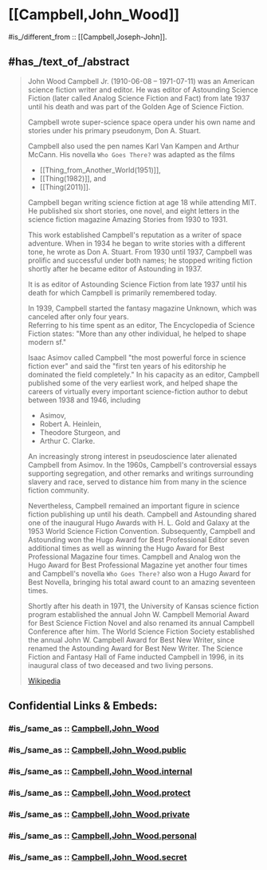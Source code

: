 
# [[Campbell,John_Wood]] 

#is_/different_from :: [[Campbell,Joseph-John]]. 

## #has_/text_of_/abstract 

> John Wood Campbell Jr. (1910-06-08 – 1971-07-11) was an American science fiction writer and editor. 
> He was editor of Astounding Science Fiction (later called Analog Science Fiction and Fact) 
> from late 1937 until his death and was part of the Golden Age of Science Fiction. 
> 
> Campbell wrote super-science space opera under his own name 
> and stories under his primary pseudonym, Don A. Stuart. 
> 
> Campbell also used the pen names Karl Van Kampen and Arthur McCann. 
> His novella `Who Goes There?` was adapted as the films 
> - [[Thing_from_Another_World(1951)]], 
> - [[Thing(1982)]], and 
> - [[Thing(2011)]].
>
> Campbell began writing science fiction at age 18 while attending MIT. 
> He published six short stories, one novel, and eight letters 
> in the science fiction magazine Amazing Stories from 1930 to 1931. 
> 
> This work established Campbell's reputation as a writer of space adventure. 
> When in 1934 he began to write stories with a different tone, he wrote as Don A. Stuart. 
> From 1930 until 1937, Campbell was prolific and successful under both names; 
> he stopped writing fiction shortly after he became editor of Astounding in 1937.
>
> It is as editor of Astounding Science Fiction from late 1937 until his death 
> for which Campbell is primarily remembered today. 
> 
> In 1939, Campbell started the fantasy magazine Unknown, which was canceled after only four years.  
> Referring to his time spent as an editor, The Encyclopedia of Science Fiction states: 
> "More than any other individual, he helped to shape modern sf." 
> 
> Isaac Asimov called Campbell "the most powerful force in science fiction ever" 
> and said the "first ten years of his editorship he dominated the field completely." 
> In his capacity as an editor, Campbell published some of the very earliest work, 
> and helped shape the careers of virtually every important science-fiction author 
> to debut between 1938 and 1946, including 
> - Asimov, 
> - Robert A. Heinlein, 
> - Theodore Sturgeon, and 
> - Arthur C. Clarke.
>
> An increasingly strong interest in pseudoscience later alienated Campbell from Asimov. 
> In the 1960s, Campbell's controversial essays supporting segregation, 
> and other remarks and writings surrounding slavery and race, 
> served to distance him from many in the science fiction community. 
> 
> Nevertheless, Campbell remained an important figure in science fiction publishing up until his death.  Campbell and Astounding shared one of the inaugural Hugo Awards with H. L. Gold and Galaxy at the 1953 World Science Fiction Convention. Subsequently, Campbell and Astounding won the Hugo Award for Best Professional Editor seven additional times as well as winning the Hugo Award for Best Professional Magazine four times. Campbell and Analog won the Hugo Award for Best Professional Magazine yet another four times and Campbell's novella `Who Goes There?` also won a Hugo Award for Best Novella, bringing his total award count to an amazing seventeen times.
>
> Shortly after his death in 1971, the University of Kansas science fiction program established the annual John W. Campbell Memorial Award for Best Science Fiction Novel and also renamed its annual Campbell Conference after him. The World Science Fiction Society established the annual John W. Campbell Award for Best New Writer, since renamed the Astounding Award for Best New Writer. The Science Fiction and Fantasy Hall of Fame inducted Campbell in 1996, in its inaugural class of two deceased and two living persons.
>
> [Wikipedia](https://en.wikipedia.org/wiki/John%20W.%20Campbell)


## Confidential Links & Embeds: 

### #is_/same_as :: [Campbell,John_Wood](/_Standards/Society/Communication/Media/Writing/Book/Writer/Modern_Writer/Campbell,John_Wood.md) 

### #is_/same_as :: [Campbell,John_Wood.public](/_public/Society/Communication/Media/Writing/Book/Writer/Modern_Writer/Campbell,John_Wood.public.md) 

### #is_/same_as :: [Campbell,John_Wood.internal](/_internal/Society/Communication/Media/Writing/Book/Writer/Modern_Writer/Campbell,John_Wood.internal.md) 

### #is_/same_as :: [Campbell,John_Wood.protect](/_protect/Society/Communication/Media/Writing/Book/Writer/Modern_Writer/Campbell,John_Wood.protect.md) 

### #is_/same_as :: [Campbell,John_Wood.private](/_private/Society/Communication/Media/Writing/Book/Writer/Modern_Writer/Campbell,John_Wood.private.md) 

### #is_/same_as :: [Campbell,John_Wood.personal](/_personal/Society/Communication/Media/Writing/Book/Writer/Modern_Writer/Campbell,John_Wood.personal.md) 

### #is_/same_as :: [Campbell,John_Wood.secret](/_secret/Society/Communication/Media/Writing/Book/Writer/Modern_Writer/Campbell,John_Wood.secret.md)

